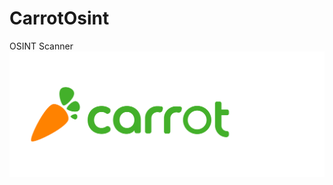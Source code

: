 # CarrotOsint

OSINT Scanner
![CarrotScan](https://github.com/anasbousselham/carrotosint/blob/main/screenshoot/carrotosint.png)
